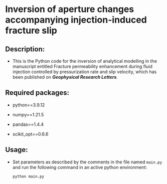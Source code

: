 # Inversion of aperture changes accompanying injection-induced fracture slip

## Description:

- This is the Python code for the inversion of analytical modelling in the manuscript entitled Fracture permeability enhancement during fluid injection controlled by pressurization rate and slip velocity, which has been published on ***Geophysical Research Letters***.

## Required packages:

- python==3.9.12
  
- numpy==1.21.5
  
- pandas==1.4.4
  
- scikit_opt==0.6.6
  

## Usage:

- Set parameters as described by the comments in the file named `main.py` and run the following command in an active python environment:
  
  ```python
  python main.py
  ```
